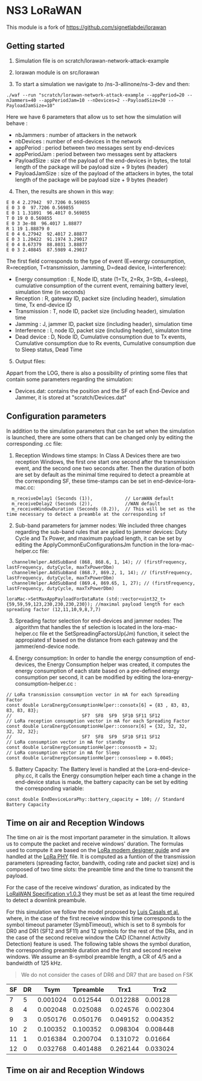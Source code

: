 # NS3 LoRaWAN

This module is a fork of https://github.com/signetlabdei/lorawan 

## Getting started

1. Simulation file is on scratch/lorawan-network-attack-example
2. lorawan module is on src/lorawan

3. To start a simulation we navigate to /ns-3-allinone/ns-3-dev and then:
```
./waf --run "scratch/lorawan-network-attack-example --appPeriod=20 --nJammers=40 --appPeriodJam=10 --nDevices=2 --PayloadSize=30 --PayloadJamSize=10"
```
Here we have 6 parameters that allow us to set how the simulation will behave :
   - nbJammers : number of attackers in the network
   - nbDevices : number of end-devices in the network
   - appPeriod : period between two messages sent by end-devices
   - appPeriodJam : period between two messages sent by attackers
   - PayloadSize : size of the payload of the end-devices in bytes, the total length of the package will be payload size + 9 bytes (header)
   - PayloadJamSize : size of the payload of the attackers in bytes, the total length of the package will be payload size + 9 bytes (header)

4. Then, the results are shown in this way:
```
E 0 4 2.27942  97.7206 0.569855
E 0 3 0  97.7206 0.569855
E 0 1 1.31891  96.4017 0.569855
T 0 19 0 0.569855
E 0 3 3e-08  96.4017 1.88877
R 1 19 1.88879 0
E 0 4 6.27942  92.4017 2.88877
E 0 3 1.20422  91.1974 3.29017
E 0 4 8.67379  88.8031 3.88877
E 0 3 2.40845  87.5989 4.29017
```
The first field corresponds to the type of event (E=energy consumption, R=reception, T=transmission, Jamming, D=dead device, I=interference):
   - Energy consumption : E, Node ID, state (1=Tx, 2=Rx, 3=Stb, 4=sleep), cumulative consumption of the current event, remaining battery level, simulation time (in seconds)
   - Reception : R, gateway ID, packet size (including header), simulation time, Tx end-device ID
   - Transmission : T, node ID, packet size (including header), simulation time
   - Jamming : J, jammer ID, packet size (including header), simulation time
   - Interference : I, node ID, packet size (including heqder), simulaton time
   - Dead device : D, Node ID, Cumulative consumption due to Tx events, Cumulative consumption due to Rx events, Cumulative consumption due to Sleep status, Dead Time

5. Output files:

Appart from the LOG, there is also a possibility of printing some files that contain some parameters regarding the simulation:
   - Devices.dat: contains the position and the SF of each End-Device and Jammer, it is stored at "scratch/Devices.dat"

## Configuration parameters

In addition to the simulation parameters that can be set when the simulation is launched, there are some others that can be changed only by editing the corresponding .cc file:

1. Reception Windows time stamps: In Class A Devices there are two reception Windows, the first one start one second after the transmission event, and the second one two seconds after. Then the duration of both are set by default as the minimal time required to detect a preamble at the corresponding SF, these time-stamps can be set in end-device-lora-mac.cc:
``` 
  m_receiveDelay1 (Seconds (1)),            // LoraWAN default
  m_receiveDelay2 (Seconds (2)),            //WAN default
  m_receiveWindowDuration (Seconds (0.2)),  // This will be set as the time necessary to detect a preamble at the corresponding sf
```

2. Sub-band parameters for jammer nodes: We included three changes regarding the sub-band rules that are aplied to jammer devices: Duty Cycle and Tx Power, and maximum payload length, it can be set by editing the ApplyCommonEuConfigurationsJm function in the lora-mac-helper.cc file:
``` 
  channelHelper.AddSubBand (868, 868.6, 1, 14); // (firstFrequency, lastFrequency, dutyCycle, maxTxPowerDbm)
  channelHelper.AddSubBand (868.7, 869.2, 1, 14); // (firstFrequency, lastFrequency, dutyCycle, maxTxPowerDbm)
  channelHelper.AddSubBand (869.4, 869.65, 1, 27); // (firstFrequency, lastFrequency, dutyCycle, maxTxPowerDbm)
```
```
loraMac->SetMaxAppPayloadForDataRate (std::vector<uint32_t> {59,59,59,123,230,230,230,230}); //maximal payload length for each spreading factor (12,11,10,9,8,7,7)
```

3. Spreading factor selection for end-devices and jammer nodes: 
The algorithm that handles the sf selection is located in the lora-mac-helper.cc file et the SetSpreadingFactorsUp(Jm) function, it select the appropiated sf based on the distance from each gateway and the jammer/end-device node.

4. Energy consumption: 
In order to handle the energy consumption of end-devices, the Energy Consumption helper was created, it computes the energy consumption of each state based on a pre-defined energy consumption per second, it can be modified by editing the lora-energy-consumption-helper.cc :
``` 
// LoRa transmission consumption vector in mA for each Spreading Factor
const double LoraEnergyConsumptionHelper::consotx[6] = {83 , 83, 83, 83, 83, 83};
// 							SF7  SF8  SF9  SF10 SF11 SF12
// LoRa reception consumption vector in mA for each Spreading Factor
const double LoraEnergyConsumptionHelper::consorx[6] = {32, 32, 32, 32, 32, 32};
// 							SF7  SF8  SF9  SF10 SF11 SF12
// LoRa consumption vector in mA for standby
const double LoraEnergyConsumptionHelper::consostb = 32;
// LoRa consumption vector in mA for Sleep
const double LoraEnergyConsumptionHelper::consosleep = 0.0045;
```

5. Battery Capacity: 
The Battery level is handled at the Lora-end-device-phy.cc, it calls the Energy consumption helper each time a change in the end-device status is made, the battery capacity can be set by editing the corresponding variable:
```
const double EndDeviceLoraPhy::battery_capacity = 100; // Standard Battery Capacity
```

## Time on air and Reception Windows

The time on air is the most important parameter in the simulation. It allows us to compute the packet and receive windows' duration. The formulas used to compute it are based on the [LoRa modem designer guide](https://www.semtech.com/uploads/documents/LoraDesignGuide_STD.pdf) and are handled at the [LoRa PHY](model/lora-phy.cc) file. It is computed as a funtion of the transmission parameters (spreading factor, bandwith, coding rate and packet size) and is composed of two time slots: the preamble time and the time to transmit the payload. 

For the case of the receive windows' duration, as indicated by the [LoRaWAN Specification v1.0.3](https://lora-alliance.org/resource-hub/lorawantm-specification-v103) they must be set as at least the time required to detect a downlink preambule. 

For this simulation we follow the model proposed by [Luis Casals et al.](https://www.ncbi.nlm.nih.gov/pmc/articles/PMC5677147/pdf/sensors-17-02364.pdf) where, in the case of the first receive window this time corresponds to the symbol timeout parameter (SymbTimeout), which is set to 8 symbols for DR0 and DR1 (SF12 and SF11) and 12 symbols for the rest of the DRs, and in the case of the second receive window the CAD (Channel Activity Detection) feature is used. The following table shows the symbol duration, the corresponding preamble duration and the first and second receive windows. We assume an 8-symbol preamble length, a CR of 4/5 and a bandwidth of 125 kHz. 

> We do not consider the cases of DR6 and DR7 that are based on FSK

| SF | DR | Tsym | Tpreamble | Trx1 | Trx2 |
| --- | --- | --- | --- | --- | --- |
| 7 | 5 | 0.001024 | 0.012544 | 0.012288 | 0.00128 |
| 8 | 4 | 0.002048 | 0.025088 | 0.024576 | 0.002304 |
| 9 | 3 | 0.050176 | 0.050176 | 0.049152 | 0.004352 |
| 10 | 2 | 0.100352 | 0.100352 | 0.098304 | 0.008448 |
| 11 | 1 | 0.016384 | 0.200704 | 0.131072 | 0.01664 |
| 12 | 0 | 0.032768 | 0.401488 | 0.262144 | 0.033024 |

## Time on air and Reception Windows



